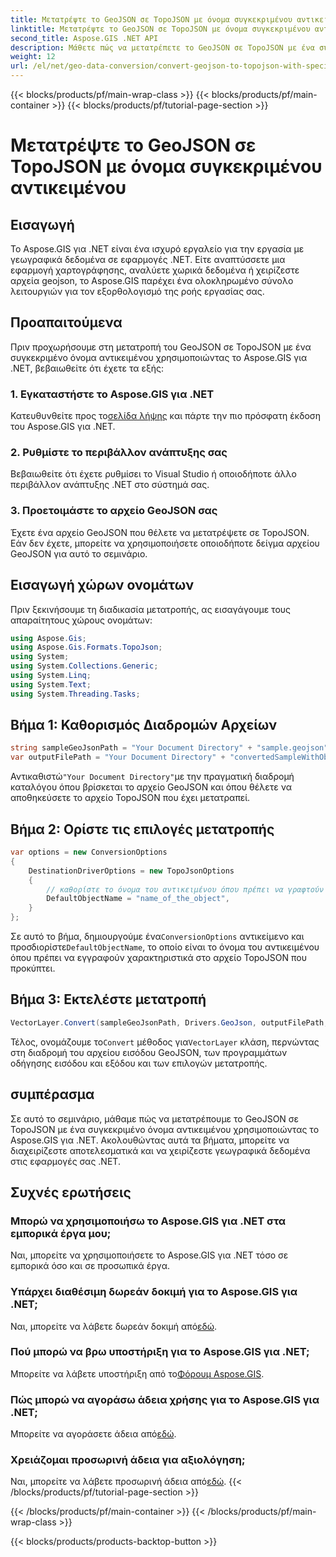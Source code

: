 ```yaml
---
title: Μετατρέψτε το GeoJSON σε TopoJSON με όνομα συγκεκριμένου αντικειμένου
linktitle: Μετατρέψτε το GeoJSON σε TopoJSON με όνομα συγκεκριμένου αντικειμένου
second_title: Aspose.GIS .NET API
description: Μάθετε πώς να μετατρέπετε το GeoJSON σε TopoJSON με ένα συγκεκριμένο όνομα αντικειμένου χρησιμοποιώντας το Aspose.GIS για .NET. Αυτό το σεμινάριο παρέχει έναν οδηγό βήμα προς βήμα για αποτελεσματικό χειρισμό γεωγραφικών δεδομένων.
weight: 12
url: /el/net/geo-data-conversion/convert-geojson-to-topojson-with-specific-object-name/
---
```


{{< blocks/products/pf/main-wrap-class >}}
{{< blocks/products/pf/main-container >}}
{{< blocks/products/pf/tutorial-page-section >}}

# Μετατρέψτε το GeoJSON σε TopoJSON με όνομα συγκεκριμένου αντικειμένου

## Εισαγωγή
Το Aspose.GIS για .NET είναι ένα ισχυρό εργαλείο για την εργασία με γεωγραφικά δεδομένα σε εφαρμογές .NET. Είτε αναπτύσσετε μια εφαρμογή χαρτογράφησης, αναλύετε χωρικά δεδομένα ή χειρίζεστε αρχεία geojson, το Aspose.GIS παρέχει ένα ολοκληρωμένο σύνολο λειτουργιών για τον εξορθολογισμό της ροής εργασίας σας.
## Προαπαιτούμενα
Πριν προχωρήσουμε στη μετατροπή του GeoJSON σε TopoJSON με ένα συγκεκριμένο όνομα αντικειμένου χρησιμοποιώντας το Aspose.GIS για .NET, βεβαιωθείτε ότι έχετε τα εξής:
### 1. Εγκαταστήστε το Aspose.GIS για .NET
 Κατευθυνθείτε προς το[σελίδα λήψης](https://releases.aspose.com/gis/net/) και πάρτε την πιο πρόσφατη έκδοση του Aspose.GIS για .NET.
### 2. Ρυθμίστε το περιβάλλον ανάπτυξης σας
Βεβαιωθείτε ότι έχετε ρυθμίσει το Visual Studio ή οποιοδήποτε άλλο περιβάλλον ανάπτυξης .NET στο σύστημά σας.
### 3. Προετοιμάστε το αρχείο GeoJSON σας
Έχετε ένα αρχείο GeoJSON που θέλετε να μετατρέψετε σε TopoJSON. Εάν δεν έχετε, μπορείτε να χρησιμοποιήσετε οποιοδήποτε δείγμα αρχείου GeoJSON για αυτό το σεμινάριο.

## Εισαγωγή χώρων ονομάτων
Πριν ξεκινήσουμε τη διαδικασία μετατροπής, ας εισαγάγουμε τους απαραίτητους χώρους ονομάτων:
```csharp
using Aspose.Gis;
using Aspose.Gis.Formats.TopoJson;
using System;
using System.Collections.Generic;
using System.Linq;
using System.Text;
using System.Threading.Tasks;
```

## Βήμα 1: Καθορισμός Διαδρομών Αρχείων
```csharp
string sampleGeoJsonPath = "Your Document Directory" + "sample.geojson";
var outputFilePath = "Your Document Directory" + "convertedSampleWithObjectName_out.topojson";
```
 Αντικαθιστώ`"Your Document Directory"`με την πραγματική διαδρομή καταλόγου όπου βρίσκεται το αρχείο GeoJSON και όπου θέλετε να αποθηκεύσετε το αρχείο TopoJSON που έχει μετατραπεί.
## Βήμα 2: Ορίστε τις επιλογές μετατροπής
```csharp
var options = new ConversionOptions
{
    DestinationDriverOptions = new TopoJsonOptions
    {
        // καθορίστε το όνομα του αντικειμένου όπου πρέπει να γραφτούν τα χαρακτηριστικά
        DefaultObjectName = "name_of_the_object",
    }
};
```
 Σε αυτό το βήμα, δημιουργούμε ένα`ConversionOptions` αντικείμενο και προσδιορίστε`DefaultObjectName`, το οποίο είναι το όνομα του αντικειμένου όπου πρέπει να εγγραφούν χαρακτηριστικά στο αρχείο TopoJSON που προκύπτει.
## Βήμα 3: Εκτελέστε μετατροπή
```csharp
VectorLayer.Convert(sampleGeoJsonPath, Drivers.GeoJson, outputFilePath, Drivers.TopoJson, options);
```
 Τέλος, ονομάζουμε το`Convert` μέθοδος για`VectorLayer` κλάση, περνώντας στη διαδρομή του αρχείου εισόδου GeoJSON, των προγραμμάτων οδήγησης εισόδου και εξόδου και των επιλογών μετατροπής.

## συμπέρασμα
Σε αυτό το σεμινάριο, μάθαμε πώς να μετατρέπουμε το GeoJSON σε TopoJSON με ένα συγκεκριμένο όνομα αντικειμένου χρησιμοποιώντας το Aspose.GIS για .NET. Ακολουθώντας αυτά τα βήματα, μπορείτε να διαχειρίζεστε αποτελεσματικά και να χειρίζεστε γεωγραφικά δεδομένα στις εφαρμογές σας .NET.
## Συχνές ερωτήσεις
### Μπορώ να χρησιμοποιήσω το Aspose.GIS για .NET στα εμπορικά έργα μου;
Ναι, μπορείτε να χρησιμοποιήσετε το Aspose.GIS για .NET τόσο σε εμπορικά όσο και σε προσωπικά έργα.
### Υπάρχει διαθέσιμη δωρεάν δοκιμή για το Aspose.GIS για .NET;
Ναι, μπορείτε να λάβετε δωρεάν δοκιμή από[εδώ](https://releases.aspose.com/).
### Πού μπορώ να βρω υποστήριξη για το Aspose.GIS για .NET;
 Μπορείτε να λάβετε υποστήριξη από το[Φόρουμ Aspose.GIS](https://forum.aspose.com/c/gis/33).
### Πώς μπορώ να αγοράσω άδεια χρήσης για το Aspose.GIS για .NET;
 Μπορείτε να αγοράσετε άδεια από[εδώ](https://purchase.aspose.com/buy).
### Χρειάζομαι προσωρινή άδεια για αξιολόγηση;
 Ναι, μπορείτε να λάβετε προσωρινή άδεια από[εδώ](https://purchase.aspose.com/temporary-license/).
{{< /blocks/products/pf/tutorial-page-section >}}

{{< /blocks/products/pf/main-container >}}
{{< /blocks/products/pf/main-wrap-class >}}

{{< blocks/products/products-backtop-button >}}
